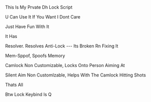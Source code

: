 This Is My Prvate Dh Lock Script

U Can Use It If You Want I Dont Care

Just Have Fun With It

It Has 

Resolver. Resolves Anti-Lock --- Its Broken Rn Fixing It

Mem-Sppof, Spoofs Memory

Camlock Non Customizable, Locks Onto Person Aiming At

Silent Aim Non CustomIzable, Helps With The Camlock Hitting Shots

Thats All

Btw Lock Keybind Is Q




